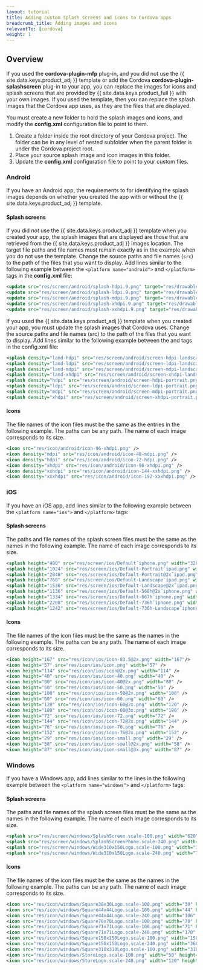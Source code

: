 ```yaml
---
layout: tutorial
title: Adding custom splash screens and icons to Cordova apps
breadcrumb_title: Adding images and icons
relevantTo: [cordova]
weight: 1
---
```

<!-- NLS_CHARSET=UTF-8 -->
## Overview
If you used the **cordova-plugin-mfp** plug-in, and you did not use the {{ site.data.keys.product_adj }} template or add the Cordova **cordova-plugin-splashscreen** plug-in to your app, you can replace the images for icons and splash screens that are provided by {{ site.data.keys.product_full }} with your own images. If you used the template, then you can replace the splash images that the Cordova app uses, as they are the files that are displayed.

You must create a new folder to hold the splash images and icons, and modify the **config.xml** configuration file to point to them.

1. Create a folder inside the root directory of your Cordova project. The folder can be in any level of nested subfolder when the parent folder is under the Cordova project root.
2. Place your source splash image and icon images in this folder.
3. Update the **config.xml** configuration file to point to your custom files.

### Android
If you have an Android app, the requirements to for identifying the splash images depends on whether you created the app with or without the {{ site.data.keys.product_adj }} template.

#### Splash screens
If you did *not* use the {{ site.data.keys.product_adj }} template when you created your app, the splash images that are displayed are those that are retrieved from the {{ site.data.keys.product_adj }} images location. The target file paths and file names must remain exactly as in the example when you do not use the template. Change the source paths and file names (`src`) to the path of the files that you want to display. Add lines similar to the following example between the `<platform name="android">` and `</platform>` tags in the **config.xml** file: 

```xml
<update src="res/screen/android/splash-hdpi.9.png" target="res/drawable-hdpi/splash.9.png" />
<update src="res/screen/android/splash-ldpi.9.png" target="res/drawable-ldpi/splash.9.png" />
<update src="res/screen/android/splash-mdpi.9.png" target="res/drawable-mdpi/splash.9.png" />
<update src="res/screen/android/splash-xhdpi.9.png" target="res/drawable-xhdpi/splash.9.png" />
<update src="res/screen/android/splash-xxhdpi.9.png" target="res/drawable-xxhdpi/splash.9.png" /> 
```

If you used the {{ site.data.keys.product_adj }} template when you created your app, you must update the splash images that Cordova uses. Change the source paths and file names (src) to the path of the files that you want to display. Add lines similar to the following example between the <platform name="android"> and </platform> tags in the config.xml file:

```xml
<splash density="land-hdpi" src="res/screen/android/screen-hdpi-landscape.png" />
<splash density="land-ldpi" src="res/screen/android/screen-ldpi-landscape.png" />
<splash density="land-mdpi" src="res/screen/android/screen-mdpi-landscape.png" />
<splash density="land-xhdpi" src="res/screen/android/screen-xhdpi-landscape.png" />
<splash density="hdpi" src="res/screen/android/screen-hdpi-portrait.png" />
<splash density="ldpi" src="res/screen/android/screen-ldpi-portrait.png" />
<splash density="mdpi" src="res/screen/android/screen-mdpi-portrait.png" />
<splash density="xhdpi" src="res/screen/android/screen-xhdpi-portrait.png" />
```

#### Icons
The file names of the icon files must be the same as the entries in the following example. The paths can be any path. The name of each image corresponds to its size.

```xml
<icon src="res/icon/android/icon-96-xhdpi.png" />
<icon density="mdpi" src="res/icon/android/icon-48-mdpi.png" />
<icon density="hdpi" src="res/icon/android/icon-72-hdpi.png" />
<icon density="xhdpi" src="res/icon/android/icon-96-xhdpi.png" />
<icon density="xxhdpi" src="res/icon/android/icon-144-xxhdpi.png" />
<icon density="xxxhdpi" src="res/icon/android/icon-192-xxxhdpi.png" />
```

### iOS
If you have an iOS app, add lines similar to the following example between the `<platform name="ios">` and `</platform>` tags:
    
#### Splash screens
The paths and file names of the splash screen files must be the same as the names in the following example. The name of each image corresponds to its size.

```xml
<splash height="480" src="res/screen/ios/Default˜iphone.png" width="320" />
<splash height="1024" src="res/screen/ios/Default-Portrait˜ipad.png" width="768" />
<splash height="2048" src="res/screen/ios/Default-Portrait@2x˜ipad.png" width="1536" />
<splash height="768" src="res/screen/ios/Default-Landscape˜ipad.png" width="1024" />
<splash height="1536" src="res/screen/ios/Default-Landscape@2x˜ipad.png" width="2048" />
<splash height="1136" src="res/screen/ios/Default-568h@2x˜iphone.png" width="640" />
<splash height="1334" src="res/screen/ios/Default-667h˜iphone.png" width="750" />
<splash height="2208" src="res/screen/ios/Default-736h˜iphone.png" width="1242" />
<splash height="1242" src="res/screen/ios/Default-736h-Landscape˜iphone.png" width="2208" />
```

#### Icons
The file names of the icon files must be the same as the names in the following example. The paths can be any path. The name of each image corresponds to its size.

```xml
<icon height="167" src="res/icon/ios/icon-83.5@2x.png" width="167"/>
<icon height="57" src="res/icon/ios/icon.png" width="57" />
<icon height="114" src="res/icon/ios/icon@2x.png" width="114" />
<icon height="40" src="res/icon/ios/icon-40.png" width="40" />
<icon height="80" src="res/icon/ios/icon-40@2x.png" width="80" />
<icon height="50" src="res/icon/ios/icon-50.png" width="50" />
<icon height="100" src="res/icon/ios/icon-50@2x.png" width="100" />
<icon height="60" src="res/icon/ios/icon-60.png" width="60" />
<icon height="120" src="res/icon/ios/icon-60@2x.png" width="120" />
<icon height="180" src="res/icon/ios/icon-60@3x.png" width="180" />
<icon height="72" src="res/icon/ios/icon-72.png" width="72" />
<icon height="144" src="res/icon/ios/icon-72@2x.png" width="144" />
<icon height="76" src="res/icon/ios/icon-76.png" width="76" />
<icon height="152" src="res/icon/ios/icon-76@2x.png" width="152" />
<icon height="29" src="res/icon/ios/icon-small.png" width="29" />
<icon height="58" src="res/icon/ios/icon-small@2x.png" width="58" />
<icon height="87" src="res/icon/ios/icon-small@3x.png" width="87" />
```

### Windows
If you have a Windows app, add lines similar to the lines in the following example between the `<platform name="windows">` and `</platform>` tags:

#### Splash screens
The paths and file names of the splash screen files must be the same as the names in the following example. The name of each image corresponds to its size.

```xml
<splash src="res/screen/windows/SplashScreen.scale-100.png" width="620" height="300"/>
<splash src="res/screen/windows/SplashScreenPhone.scale-240.png" width="1152" height="1920"/>
<splash src="res/screen/windows/Wide310x150Logo.scale-100.png" width="310" height="150"/>
<splash src="res/screen/windows/Wide310x150Logo.scale-240.png" width="744" height="360"/>
```

#### Icons
The file names of the icon files must be the same as the names in the following example. The paths can be any path. The name of each image corresponds to its size.

```xml
<icon src="res/icon/windows/Square30x30Logo.scale-100.png" width="30" height="30" />
<icon src="res/icon/windows/Square44x44Logo.scale-100.png" width="44" height="44" />
<icon src="res/icon/windows/Square44x44Logo.scale-240.png" width="106" height="106" />
<icon src="res/icon/windows/Square70x70Logo.scale-100.png" width="70" height="70" />
<icon src="res/icon/windows/Square71x71Logo.scale-100.png" width="71" height="71" />
<icon src="res/icon/windows/Square71x71Logo.scale-240.png" width="170" height="170" />
<icon src="res/icon/windows/Square150x150Logo.scale-100.png" width="150" height="150" />
<icon src="res/icon/windows/Square150x150Logo.scale-240.png" width="360" height="360" />
<icon src="res/icon/windows/Square310x310Logo.scale-100.png" width="310" height="310" />
<icon src="res/icon/windows/StoreLogo.scale-100.png" width="50" height="50" />
<icon src="res/icon/windows/StoreLogo.scale-240.png" width="120" height="120" />
```

